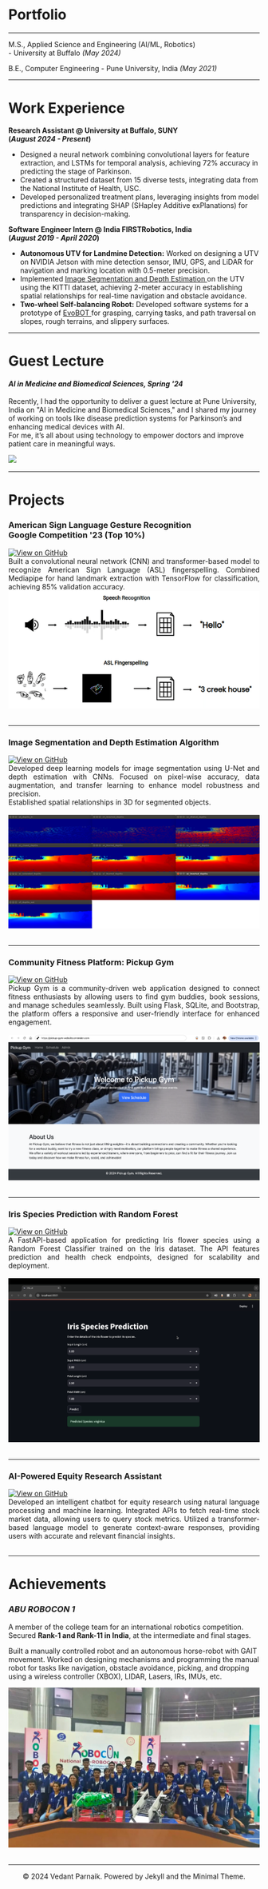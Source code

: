 # Portfolio
---

M.S., Applied Science and Engineering (AI/ML, Robotics) <br>- University at Buffalo  _(May 2024)_ <br>

B.E., Computer Engineering - Pune University, India  _(May 2021)_

---

# Work Experience
**Research Assistant @ University at Buffalo, SUNY <br> (_August 2024 - Present_)**
- Designed a neural network combining convolutional layers for feature extraction, and LSTMs for temporal analysis, achieving 72% accuracy in predicting the stage of Parkinson.
- Created a structured dataset from 15 diverse tests, integrating data from the National Institute of Health, USC.
- Developed personalized treatment plans, leveraging insights from model predictions and integrating SHAP (SHapley Additive exPlanations) for transparency in decision-making.

**Software Engineer Intern @ India FIRSTRobotics, India <br> (_August 2019 - April 2020_)**
- **Autonomous UTV for Landmine Detection:** Worked on designing a UTV on NVIDIA Jetson with mine detection sensor, IMU, GPS, and LiDAR for navigation and marking location with 0.5-meter precision.
- Implemented <a href="https://github.com/vedantparnaik/Image-Segmentation-Depth-Estimation-for-UTV" target="_blank">
  Image Segmentation and Depth Estimation
</a> on the UTV using the KITTI dataset, achieving 2-meter accuracy in establishing spatial relationships for real-time navigation and obstacle avoidance.
- **Two-wheel Self-balancing Robot:** Developed software systems for a prototype of <a href="https://www.iml.fraunhofer.de/en/fields_of_activity/material-flow-systems/iot-and-embedded-systems/evobot.html" target="_blank"> EvoBOT </a> for grasping, carrying tasks, and path traversal on slopes, rough terrains, and slippery surfaces.

---

# Guest Lecture

#### _AI in Medicine and Biomedical Sciences, Spring '24_

Recently, I had the opportunity to deliver a guest lecture at Pune University, India on "AI in Medicine and Biomedical Sciences," and I shared my journey of working on tools like disease prediction systems for Parkinson’s and enhancing medical devices with AI. <br> For me, it’s all about using technology to empower doctors and improve patient care in meaningful ways.

<a href="AI in MBS.pdf" target="_blank">
  <img src="https://img.shields.io/badge/Check_out_my_Lecture!-8A2BE2">
</a>

---

# Projects 

### American Sign Language Gesture Recognition <br> Google Competition '23 (Top 10%)

<a href="https://github.com/vedantparnaik/ASL-American-Sign-Language-Fingerspelling-Recognition" target="_blank">
  <img src="https://img.shields.io/badge/GitHub-View_on_GitHub-blue?logo=GitHub" alt="View on GitHub">
</a>


<div style="text-align: justify">Built a convolutional neural network (CNN) and transformer-based model to recognize American Sign Language (ASL) fingerspelling. Combined Mediapipe for hand landmark extraction with TensorFlow for classification, achieving 85% validation accuracy.</div>

<center><img src="images/asl.jpg"/></center>
<br>

---

### Image Segmentation and Depth Estimation Algorithm

<a href="https://github.com/vedantparnaik/Image-Segmentation-Depth-Estimation-for-UTV" target="_blank">
  <img src="https://img.shields.io/badge/GitHub-View_on_GitHub-blue?logo=GitHub" alt="View on GitHub">
</a>

<div style="text-align: justify">Developed deep learning models for image segmentation using U-Net and depth estimation with CNNs. Focused on pixel-wise accuracy, data augmentation, and transfer learning to enhance model robustness and precision. <br>
Established spatial relationships in 3D for segmented objects.
</div>
<br>
<center><img src="images/show_process.png"></center>
<br>

---

### Community Fitness Platform: Pickup Gym

<a href="https://github.com/vedantparnaik/pickup_gym_website" target="_blank">
  <img src="https://img.shields.io/badge/GitHub-View_on_GitHub-blue?logo=GitHub" alt="View on GitHub">
</a>

<div style="text-align: justify">Pickup Gym is a community-driven web application designed to connect fitness enthusiasts by allowing users to find gym buddies, book sessions, and manage schedules seamlessly. Built using Flask, SQLite, and Bootstrap, the platform offers a responsive and user-friendly interface for enhanced engagement.</div>
<br>
<center><img src="images/Landing Page.png"/></center>
<br>

---
<!--
### Predict Breast Cancer with RF, PCA and SVM using Python

[![Open Notebook](https://img.shields.io/badge/Jupyter-Open_Notebook-blue?logo=Jupyter)](projects/breast-cancer.html)
[![View on GitHub](https://img.shields.io/badge/GitHub-View_on_GitHub-blue?logo=GitHub)](https://github.com/chriskhanhtran/predict-breast-cancer-with-rf-pca-svm/blob/master/breast-cancer.ipynb)

<div style="text-align: justify">In this project I am going to perform comprehensive EDA on the breast cancer dataset, then transform the data using Principal Components Analysis (PCA) and use Support Vector Machine (SVM) model to predict whether a patient has breast cancer.</div>
<br>
<center><img src="images/breast-cancer.png"/></center>
<br>

--- -->

### Iris Species Prediction with Random Forest

<a href="https://github.com/vedantparnaik/IRIS-classification-with-FastAPI" target="_blank">
  <img src="https://img.shields.io/badge/GitHub-View_on_GitHub-blue?logo=GitHub" alt="View on GitHub">
</a>

<div style="text-align: justify">A FastAPI-based application for predicting Iris flower species using a Random Forest Classifier trained on the Iris dataset. The API features prediction and health check endpoints, designed for scalability and deployment.</div>
<br>
<center><img src="images/iris_landing_page.png"/></center>
<br>

---

### AI-Powered Equity Research Assistant

<a href="https://github.com/vedantparnaik/Chat-with-PDF--AI-Powered-Chatbot" target="_blank">
  <img src="https://img.shields.io/badge/GitHub-View_on_GitHub-blue?logo=GitHub" alt="View on GitHub">
</a>

<div style="text-align: justify">Developed an intelligent chatbot for equity research using natural language processing and machine learning. Integrated APIs to fetch real-time stock market data, allowing users to query stock metrics. Utilized a transformer-based language model to generate context-aware responses, providing users with accurate and relevant financial insights.</div>

<br>

---

# Achievements

### _ABU ROBOCON 1_

A member of the college team for an international robotics competition.  
Secured **Rank-1 and Rank-11 in India**, at the intermediate and final stages.

Built a manually controlled robot and an autonomous horse-robot with GAIT movement.
Worked on designing mechanisms and programming the manual robot for tasks
like navigation, obstacle avoidance, picking, and dropping using a wireless controller (XBOX), LIDAR, Lasers, IRs, IMUs, etc.

<center><img src="images/IMG_8568.jpg"/></center>
<br>

---

<center>© 2024 Vedant Parnaik. Powered by Jekyll and the Minimal Theme.</center>
